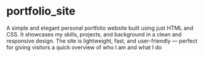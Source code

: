 # portfolio_site
A simple and elegant personal portfolio website built using just HTML and CSS. It showcases my skills, projects, and background in a clean and responsive design. The site is lightweight, fast, and user-friendly — perfect for giving visitors a quick overview of who I am and what I do
